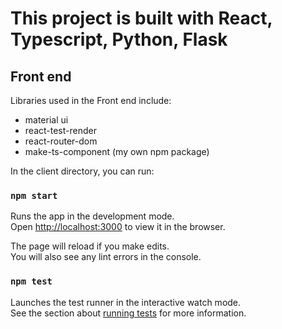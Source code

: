 # This project is built with React, Typescript, Python, Flask
  
## Front end

Libraries used in the Front end include:

- material ui
- react-test-render
- react-router-dom
- make-ts-component (my own npm package)

In the client directory, you can run:

### `npm start`

Runs the app in the development mode.\
Open [http://localhost:3000](http://localhost:3000) to view it in the browser.

The page will reload if you make edits.\
You will also see any lint errors in the console.

### `npm test`

Launches the test runner in the interactive watch mode.\
See the section about [running tests](https://facebook.github.io/create-react-app/docs/running-tests) for more information.
